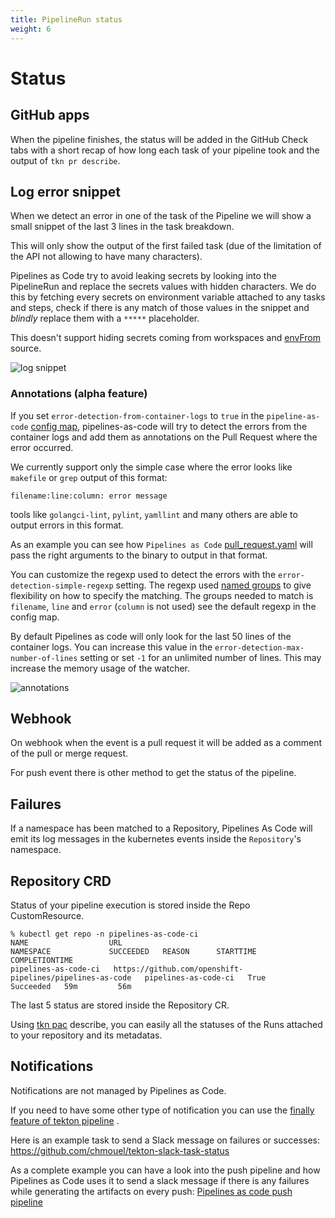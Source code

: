 ```yaml
---
title: PipelineRun status
weight: 6
---
```

# Status

## GitHub apps

When the pipeline finishes, the status will be added in the GitHub Check tabs
with a short recap of how long each task of your pipeline took and the output of
`tkn pr describe`.

## Log error snippet

When we detect an error in one of the task of the Pipeline we will show a small
snippet of the last 3 lines in the task breakdown.

This will only show the output of the first failed task (due of the
limitation of the API not allowing to have many characters).

Pipelines as Code try to avoid leaking secrets by looking into the PipelineRun
and replace the secrets values with hidden characters.
We do this by fetching every secrets on environment variable attached to any
tasks and steps, check if there is any match of those values in the snippet and
*blindly* replace them with a `*****` placeholder.

This doesn't support hiding secrets coming from workspaces and
[envFrom](https://kubernetes.io/docs/reference/generated/kubernetes-api/v1.23/#envfromsource-v1-core)
source.

![log snippet](/images/snippet-failure-message.png)

### Annotations (alpha feature)

If you set `error-detection-from-container-logs` to `true` in the
`pipeline-as-code` [config map](/docs/install/settings.md), pipelines-as-code
will try to detect the errors from the container logs and add them as
annotations on the Pull Request where the error occurred.

We currently support only the simple case  where the error looks like `makefile` or `grep` output of this format:

```console
filename:line:column: error message
```

tools like `golangci-lint`, `pylint`, `yamllint` and many others are able to
output errors in this format.

As an example you can see how `Pipelines as Code` [pull_request.yaml](https://github.com/openshift-pipelines/pipelines-as-code/blob/7c9b16409a1a6c93e9480758f069f881e5a50f05/.tekton/pull-request.yaml#L70) will pass the right arguments to the binary to output in that format.

You can customize the regexp used to detect the errors with the
`error-detection-simple-regexp` setting. The regexp used [named
groups](https://www.regular-expressions.info/named.html) to give flexibility on
how to specify the matching. The groups needed to match is `filename`, `line` and `error`
(`column` is not used) see the default regexp in the config map.

By default Pipelines as code will only look for the last 50 lines of the container
logs. You can increase this value in the `error-detection-max-number-of-lines`
setting or set `-1` for an unlimited number of lines. This may increase the memory
usage of the watcher.

![annotations](/images/github-annotation-error-failure-detection.png)

## Webhook

On webhook when the event is a pull request it will be added as a comment of the
pull or merge request.

For push event there is other method to get the status of the pipeline.

## Failures

If a namespace has been matched to a Repository, Pipelines As Code will emit its log messages in the kubernetes events inside the `Repository`'s namespace.

## Repository CRD

Status of your pipeline execution is stored inside the Repo CustomResource.

```console
% kubectl get repo -n pipelines-as-code-ci
NAME                  URL                                                        NAMESPACE             SUCCEEDED   REASON      STARTTIME   COMPLETIONTIME
pipelines-as-code-ci   https://github.com/openshift-pipelines/pipelines-as-code   pipelines-as-code-ci   True        Succeeded   59m         56m
```

The last 5 status are stored inside the Repository CR.

Using [tkn pac](../cli/)  describe, you can easily all the statuses of the Runs attached to your repository and its metadatas.

## Notifications

Notifications are not managed by Pipelines as Code.

If you need to have some other type of notification you can use
the [finally feature of tekton pipeline](https://github.com/tektoncd/pipeline/blob/main/docs/pipelines.md#adding-finally-to-the-pipeline)
.

Here is an example task to send a Slack message on failures or successes:
<https://github.com/chmouel/tekton-slack-task-status>

As a complete example you can have a look into the push pipeline and how Pipelines as Code uses it
to send a slack message if there is any failures while generating the artifacts on every push:
[Pipelines as code push pipeline](https://github.com/openshift-pipelines/pipelines-as-code/blob/7b41cc3f769af40a84b7ead41c6f037637e95070/.tekton/push.yaml#L116)
